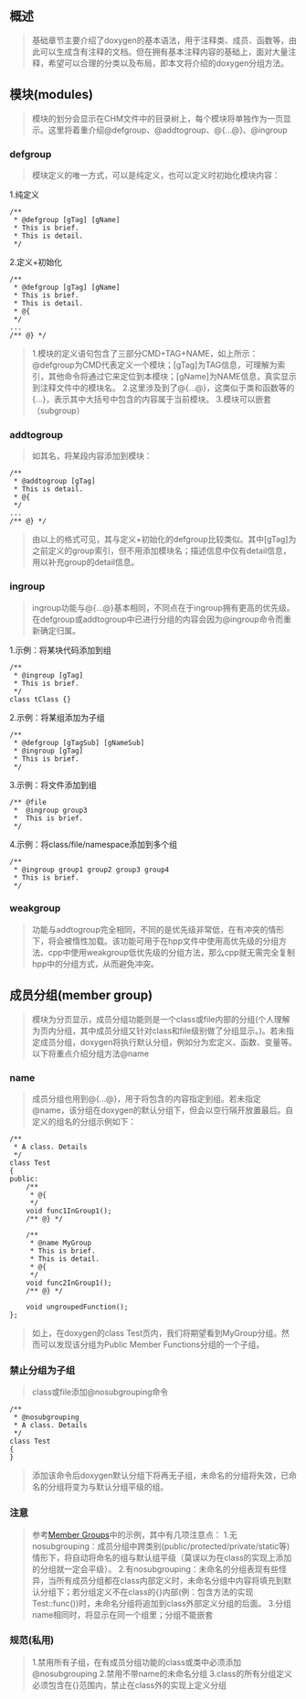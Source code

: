 ## 概述
>   基础章节主要介绍了doxygen的基本语法，用于注释类、成员、函数等，由此可以生成含有注释的文档。但在拥有基本注释内容的基础上，面对大量注释，希望可以合理的分类以及布局，即本文将介绍的doxygen分组方法。
## 模块(modules)
>   模块的划分会显示在CHM文件中的目录树上，每个模块将单独作为一页显示。这里将着重介绍@defgroup、@addtogroup、@{...@}、@ingroup
### defgroup
>   模块定义的唯一方式，可以是纯定义，也可以定义时初始化模块内容：

1.纯定义
```
/**
 * @defgroup [gTag] [gName]
 * This is brief.
 * This is detail.
 */
```
2.定义+初始化
```
/**
 * @defgroup [gTag] [gName]
 * This is brief.
 * This is detail.
 * @{
 */
...
/** @} */
```
>   1.模块的定义语句包含了三部分CMD+TAG+NAME，如上所示：@defgroup为CMD代表定义一个模块；[gTag]为TAG信息，可理解为索引，其他命令将通过它来定位到本模块；[gName]为NAME信息，真实显示到注释文件中的模块名。
>   2.这里涉及到了@{...@}，这类似于类和函数等的{...}，表示其中大括号中包含的内容属于当前模块。
>   3.模块可以嵌套（subgroup）
### addtogroup
>   如其名，将某段内容添加到模块：

```
/**
 * @addtogroup [gTag]
 * This is detail.
 * @{
 */
...
/** @} */
```
>   由以上的格式可见，其与定义+初始化的defgroup比较类似。其中[gTag]为之前定义的group索引，但不用添加模块名；描述信息中仅有detail信息，用以补充group的detail信息。
### ingroup
>   ingroup功能与@{...@}基本相同，不同点在于ingroup拥有更高的优先级。在defgroup或addtogroup中已进行分组的内容会因为@ingroup命令而重新确定归属。

1.示例：将某块代码添加到组
```
/**
 * @ingroup [gTag]
 * This is brief.
 */
class tClass {}
```
2.示例：将某组添加为子组
```
/**
 * @defgroup [gTagSub] [gNameSub]
 * @ingroup [gTag]
 * This is brief.
 */
```
3.示例：将文件添加到组
```
/** @file
 *  @ingroup group3
 *  This is brief.
 */
```
4.示例：将class/file/namespace添加到多个组
```
/**
 * @ingroup group1 group2 group3 group4
 * This is brief.
 */
```
### weakgroup
>   功能与addtogroup完全相同，不同的是优先级非常低，在有冲突的情形下，将会被惰性加载。该功能可用于在hpp文件中使用高优先级的分组方法、cpp中使用weakgroup低优先级的分组方法，那么cpp就无需完全复制hpp中的分组方式，从而避免冲突。
## 成员分组(member group)
>   模块为分页显示，成员分组功能则是一个class或file内部的分组(个人理解为页内分组，其中成员分组又针对class和file级别做了分组显示。)。若未指定成员分组，doxygen将执行默认分组，例如分为宏定义、函数、变量等。以下将重点介绍分组方法@name
### name
>   成员分组也用到@{...@}，用于将包含的内容指定到组。若未指定@name，该分组在doxygen的默认分组下，但会以空行隔开放置最后。自定义的组名的分组示例如下：

```
/** 
 * A class. Details
 */
class Test
{
public:
    /**
     * @{
     */
    void func1InGroup1();
    /** @} */

    /**
     * @name MyGroup
     * This is brief.
     * This is detail.
     * @{
     */
    void func2InGroup1();
    /** @} */

    void ungroupedFunction();
};
```
>   如上，在doxygen的class Test页内，我们将期望看到MyGroup分组。然而可以发现该分组为Public Member Functions分组的一个子组。
### 禁止分组为子组
>   class或file添加@nosubgrouping命令

```
/** 
 * @nosubgrouping
 * A class. Details
 */
class Test
{
}
```
>   添加该命令后doxygen默认分组下将再无子组，未命名的分组将失效，已命名的分组将变为与默认分组平级的组。
### 注意
>   参考[Member Groups][1]中的示例，其中有几项注意点：
>   1.无nosubgrouping：成员分组中跨类别(public/protected/private/static等)情形下，将自动将命名的组与默认组平级（莫误以为在class的实现上添加的分组就一定会平级）。
>   2.有nosubgrouping：未命名的分组表现有些怪异，当所有成员分组都在class内部定义时，未命名分组中内容将填充到默认分组下；若分组定义不在class的{}内部(例：包含方法的实现Test::func())时，未命名分组将追加到class外部定义分组的后面。
>   3.分组name相同时，将显示在同一个组里；分组不能嵌套
### 规范(私用)
>   1.禁用所有子组，在有成员分组功能的class或类中必须添加@nosubgrouping
>   2.禁用不带name的未命名分组
>   3.class的所有分组定义必须包含在{}范围内，禁止在class外的实现上定义分组


[1]:http://www.stack.nl/~dimitri/doxygen/manual/grouping.html